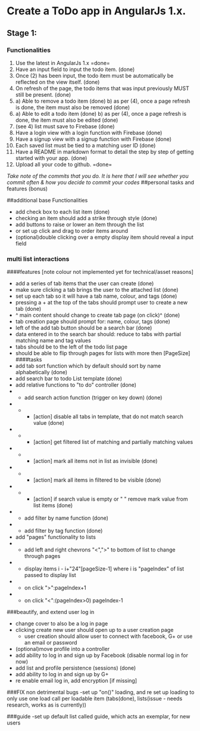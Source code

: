 # Create a ToDo app in AngularJs 1.x.

## Stage 1:

### Functionalities

1. Use the latest in AngularJs 1.x =done=
2. Have an input field to input the todo item. (done)
3. Once (2) has been input, the todo item must be automatically be reflected on the view itself. (done)
4. On refresh of the page, the todo items that was input previously MUST still be present. (done)
5. a) Able to remove a todo item (done)
   b) as per (4), once a page refresh is done, the item must also be removed (done)
6. a) Able to edit a todo item (done)
   b) as per (4), once a page refresh is done, the item must also be edited (done)
7. (see 4) list must save to Firebase (done)
8. Have a login view with a login function with Firebase (done)
9. Have a signup view with a signup function with Firebase (done)
10. Each saved list must be tied to a matching user ID (done)
11. Have a README in markdown format to detail the step by step of getting started with your app. (done)
12. Upload all your code to github. =done=

*Take note of the commits that you do. It is here that I will see whether you commit often & how you decide to commit your codes*
##personal tasks and features (bonus)

##additional base Functionalities
- add check box to each list item (done)
- checking an item should add a strike through style (done)
- add buttons to raise or lower an item through the list
- or set up click and drag to order items around
- (optional)double clicking over a empty display item should reveal a input field

### multi list interactions
####features [note colour not implemented yet for technical/asset reasons]
- add a series of tab items that the user can create  (done)
- make sure clicking a tab brings the user to the attached list  (done)
- set up each tab so it will have a tab name, colour, and tags  (done)
- pressing a + at the top of the tabs should prompt user to create a new tab  (done)
- ^ main content should change to create tab page (on click)^  (done)
- tab creation page should prompt for: name, colour, tags  (done)
- left of the add tab button should be a search bar (done)
- data entered in to the search bar should: reduce to tabs with partial matching name and tag values
- tabs should be to the left of the todo list page
- should be able to flip through pages for lists with more then [PageSize]
####tasks
- add tab sort function which by default should sort by name alphabetically (done)
- add search bar to todo List template  (done)
- add relative functions to "to do" controller  (done)
- - add search action function (trigger on key down)  (done)
- - - [action] disable all tabs in template, that do not match search value (done)
- - - [action] get filtered list of matching and partially matching values
- - - [action] mark all items not in list as invisible  (done)
- - - [action] mark all items in filtered to be visible  (done)
- - - [action] if search value is empty or " " remove mark value from list items  (done)
- - add filter by name function (done)
- - add filter by tag function (done)
- add "pages" functionality to lists
- - add left and right chevrons "<",">" to bottom of list to change through pages
- - display items i - i+"24"[pageSize-1] where i is "pageIndex" of list passed to display list
- - on click ">":pageIndex+1
- - on click "<":(pageIndex>0) pageIndex-1

###beautify, and extend user log in
- change cover to also be a log in page
- clicking create new user should open up to a user creation page
  - user creation should allow user to connect with facebook, G+ or use an email or password
- (optional)move profile into a controller
- add ability to log in and sign up by Facebook (disable normal log in for now)
- add list and profile persistence (sessions) (done)
- add ability to log in and sign up by G+
- re enable email log in, add encryption [if missing]


###FIX non detrimental bugs
-set up "on()" loading, and re set up loading to only use one load call per loadable item (tabs(done), lists(issue - needs research, works as is currently))

###guide
-set up default list called guide, which acts an exemplar, for new users
